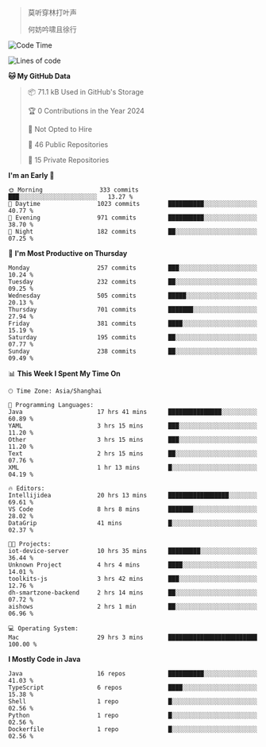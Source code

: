> 莫听穿林打叶声
> 
> 何妨吟啸且徐行

<!-- ![Github Stats](https://github-readme-stats.vercel.app/api?username=catch6&count_private=true&show_icons=true&theme=gruvbox) -->

<!-- ![Top Langs](https://github-readme-stats.vercel.app/api/top-langs/?username=catch6&layout=compact) -->

<!--START_SECTION:waka-->
![Code Time](http://img.shields.io/badge/Code%20Time-873%20hrs%2049%20mins-blue)

![Lines of code](https://img.shields.io/badge/From%20Hello%20World%20I%27ve%20Written-9.3%20million%20lines%20of%20code-blue)

**🐱 My GitHub Data** 

> 📦 71.1 kB Used in GitHub's Storage 
 > 
> 🏆 0 Contributions in the Year 2024
 > 
> 🚫 Not Opted to Hire
 > 
> 📜 46 Public Repositories 
 > 
> 🔑 15 Private Repositories 
 > 
**I'm an Early 🐤** 

```text
🌞 Morning                333 commits         ███░░░░░░░░░░░░░░░░░░░░░░   13.27 % 
🌆 Daytime                1023 commits        ██████████░░░░░░░░░░░░░░░   40.77 % 
🌃 Evening                971 commits         ██████████░░░░░░░░░░░░░░░   38.70 % 
🌙 Night                  182 commits         ██░░░░░░░░░░░░░░░░░░░░░░░   07.25 % 
```
📅 **I'm Most Productive on Thursday** 

```text
Monday                   257 commits         ███░░░░░░░░░░░░░░░░░░░░░░   10.24 % 
Tuesday                  232 commits         ██░░░░░░░░░░░░░░░░░░░░░░░   09.25 % 
Wednesday                505 commits         █████░░░░░░░░░░░░░░░░░░░░   20.13 % 
Thursday                 701 commits         ███████░░░░░░░░░░░░░░░░░░   27.94 % 
Friday                   381 commits         ████░░░░░░░░░░░░░░░░░░░░░   15.19 % 
Saturday                 195 commits         ██░░░░░░░░░░░░░░░░░░░░░░░   07.77 % 
Sunday                   238 commits         ██░░░░░░░░░░░░░░░░░░░░░░░   09.49 % 
```


📊 **This Week I Spent My Time On** 

```text
🕑︎ Time Zone: Asia/Shanghai

💬 Programming Languages: 
Java                     17 hrs 41 mins      ███████████████░░░░░░░░░░   60.89 % 
YAML                     3 hrs 15 mins       ███░░░░░░░░░░░░░░░░░░░░░░   11.20 % 
Other                    3 hrs 15 mins       ███░░░░░░░░░░░░░░░░░░░░░░   11.20 % 
Text                     2 hrs 15 mins       ██░░░░░░░░░░░░░░░░░░░░░░░   07.76 % 
XML                      1 hr 13 mins        █░░░░░░░░░░░░░░░░░░░░░░░░   04.19 % 

🔥 Editors: 
Intellijidea             20 hrs 13 mins      █████████████████░░░░░░░░   69.61 % 
VS Code                  8 hrs 8 mins        ███████░░░░░░░░░░░░░░░░░░   28.02 % 
DataGrip                 41 mins             █░░░░░░░░░░░░░░░░░░░░░░░░   02.37 % 

🐱‍💻 Projects: 
iot-device-server        10 hrs 35 mins      █████████░░░░░░░░░░░░░░░░   36.44 % 
Unknown Project          4 hrs 4 mins        ████░░░░░░░░░░░░░░░░░░░░░   14.01 % 
toolkits-js              3 hrs 42 mins       ███░░░░░░░░░░░░░░░░░░░░░░   12.76 % 
dh-smartzone-backend     2 hrs 14 mins       ██░░░░░░░░░░░░░░░░░░░░░░░   07.72 % 
aishows                  2 hrs 1 min         ██░░░░░░░░░░░░░░░░░░░░░░░   06.96 % 

💻 Operating System: 
Mac                      29 hrs 3 mins       █████████████████████████   100.00 % 
```

**I Mostly Code in Java** 

```text
Java                     16 repos            ██████████░░░░░░░░░░░░░░░   41.03 % 
TypeScript               6 repos             ████░░░░░░░░░░░░░░░░░░░░░   15.38 % 
Shell                    1 repo              █░░░░░░░░░░░░░░░░░░░░░░░░   02.56 % 
Python                   1 repo              █░░░░░░░░░░░░░░░░░░░░░░░░   02.56 % 
Dockerfile               1 repo              █░░░░░░░░░░░░░░░░░░░░░░░░   02.56 % 
```




<!--END_SECTION:waka-->
